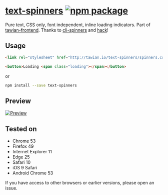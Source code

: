 # [text-spinners](http://tawian.io/text-spinners/) [![npm package][npm-badge]][npm]

Pure text, CSS only, font independent, inline loading indicators. Part of [tawian-frontend](https://github.com/tawian/tawian-frontend). Thanks to [cli-spinners](https://github.com/sindresorhus/cli-spinners) and [hack](https://github.com/egoist/hack)!


## Usage

```html
<link rel="stylesheet" href="http://tawian.io/text-spinners/spinners.css">

<button>Loading <span class="loading"></span></button>
```

or

```sh
npm install --save text-spinners
```


## Preview

[![Preview](http://tawian.io/text-spinners/spinners.gif)](http://tawian.io/text-spinners/)


## Tested on

* Chrome 53
* Firefox 49
* Internet Explorer 11
* Edge 25
* Safari 10
* iOS 9 Safari
* Android Chrome 53

If you have access to other browsers or earlier versions, please open an issue.


[npm-badge]: https://img.shields.io/npm/v/text-spinners.svg?style=flat-square
[npm]: https://www.npmjs.org/package/text-spinners
